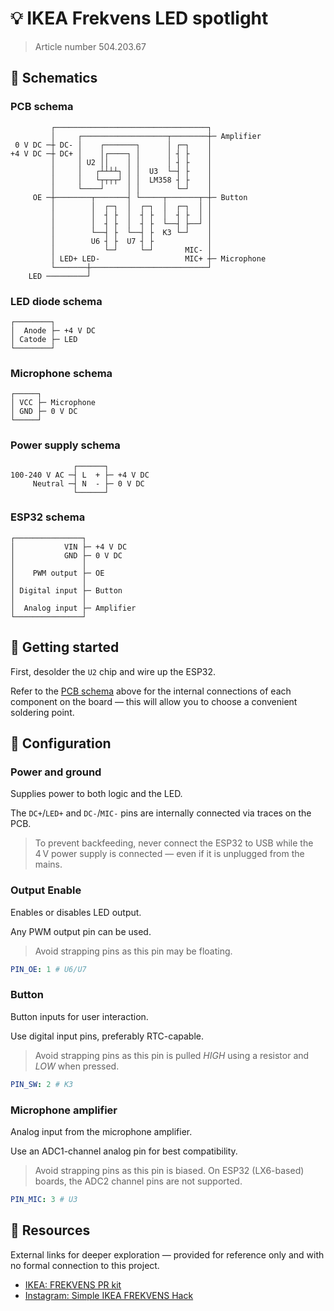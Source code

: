 # 💡 IKEA Frekvens LED spotlight

> Article number 504.203.67

## 📌 Schematics

### PCB schema

```text
         ┌──────────────────────────────────┐
         │     ┌───────────────────┬────────┼─ Amplifier
 0 V DC ─┼ DC- │    ┌───────┐      │ ┌─┐    │
+4 V DC ─┼ DC+ │    │┌────┐ │      │ ┤ ├    │
         │     │ U2 ││    │ │      │ ┤ ├    │
         │     │   ┌┴┴┴┴┐ │ │  U3  └─┤ ├    │
         │     │   └┬┬┬┬┘ │ │  LM358 ┤ ├    │
         │     └────┘     │ │        └─┘    │
     OE ─┼────────┬───────┤ └─────┬───────┬─┼─ Button
         │        │  ┌─┐  │  ┌─┐  │  ┌─┐  │ │
         │        │  ┤ ├  │  ┤ ├  │  ┤ ├  │ │
         │        │  ┤ ├  │  ┤ ├  └──┤ ├──┘ │
         │        └──┤ ├  └──┤ ├  K3 └─┘    │
         │        U6 ┤ ├  U7 ┤ ├            │
         │           └─┘     └─┘       MIC- │
         │ LED+ LED-                   MIC+ ┼─ Microphone
         └───────┼──────────────────────────┘
    LED ─────────┘
```

### LED diode schema

```text
┌────────┐
│  Anode ├─ +4 V DC
│ Catode ├─ LED
└────────┘
```

### Microphone schema

```text
┌─────┐
│ VCC ├─ Microphone
│ GND ├─ 0 V DC
└─────┘
```

### Power supply schema

```text
              ┌──────┐
100-240 V AC ─┤ L  + ├─ +4 V DC
     Neutral ─┤ N  - ├─ 0 V DC
              └──────┘
```

### ESP32 schema

```text
┌───────────────┐
│           VIN ├─ +4 V DC
│           GND ├─ 0 V DC
│               │
│    PWM output ├─ OE
│               │
│ Digital input ├─ Button
│               │
│  Analog input ├─ Amplifier
└───────────────┘
```

## 🚀 Getting started

First, desolder the `U2` chip and wire up the ESP32.

Refer to the [PCB schema](#pcb-schema) above for the internal connections of each component on the board — this will allow you to choose a convenient soldering point.

## 🔧 Configuration

### Power and ground

Supplies power to both logic and the LED.

The `DC+`/`LED+` and `DC-`/`MIC-` pins are internally connected via traces on the PCB.

> To prevent backfeeding, never connect the ESP32 to USB while the 4 V power supply is connected — even if it is unplugged from the mains.

### Output Enable

Enables or disables LED output.

Any PWM output pin can be used.

> Avoid strapping pins as this pin may be floating.

```yaml
PIN_OE: 1 # U6/U7
```

### Button

Button inputs for user interaction.

Use digital input pins, preferably RTC-capable.

> Avoid strapping pins as this pin is pulled *HIGH* using a resistor and *LOW* when pressed.

```yaml
PIN_SW: 2 # K3
```

### Microphone amplifier

Analog input from the microphone amplifier.

Use an ADC1-channel analog pin for best compatibility.

> Avoid strapping pins as this pin is biased. On ESP32 (LX6-based) boards, the ADC2 channel pins are not supported.

```yaml
PIN_MIC: 3 # U3
```

## 🔗 Resources

External links for deeper exploration — provided for reference only and with no formal connection to this project.

- [IKEA: FREKVENS PR kit](https://www.ikea.com/us/en/files/pdf/27/28/27281cda/frekvens_pr_kit.pdf)
- [Instagram: Simple IKEA FREKVENS Hack](https://www.instagram.com/p/B8cVZQCo1BH/)
